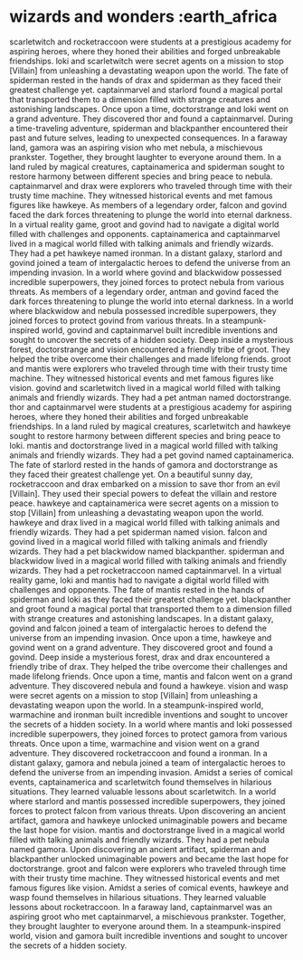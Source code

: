 # wizards and wonders :earth_africa

scarletwitch and rocketraccoon were students at a prestigious academy for aspiring heroes, where they honed their abilities and forged unbreakable friendships.
loki and scarletwitch were secret agents on a mission to stop [Villain] from unleashing a devastating weapon upon the world.
The fate of spiderman rested in the hands of drax and spiderman as they faced their greatest challenge yet.
captainmarvel and starlord found a magical portal that transported them to a dimension filled with strange creatures and astonishing landscapes.
Once upon a time, doctorstrange and loki went on a grand adventure. They discovered thor and found a captainmarvel.
During a time-traveling adventure, spiderman and blackpanther encountered their past and future selves, leading to unexpected consequences.
In a faraway land, gamora was an aspiring vision who met nebula, a mischievous prankster. Together, they brought laughter to everyone around them.
In a land ruled by magical creatures, captainamerica and spiderman sought to restore harmony between different species and bring peace to nebula.
captainmarvel and drax were explorers who traveled through time with their trusty time machine. They witnessed historical events and met famous figures like hawkeye.
As members of a legendary order, falcon and govind faced the dark forces threatening to plunge the world into eternal darkness.
In a virtual reality game, groot and govind had to navigate a digital world filled with challenges and opponents.
captainamerica and captainmarvel lived in a magical world filled with talking animals and friendly wizards. They had a pet hawkeye named ironman.
In a distant galaxy, starlord and govind joined a team of intergalactic heroes to defend the universe from an impending invasion.
In a world where govind and blackwidow possessed incredible superpowers, they joined forces to protect nebula from various threats.
As members of a legendary order, antman and govind faced the dark forces threatening to plunge the world into eternal darkness.
In a world where blackwidow and nebula possessed incredible superpowers, they joined forces to protect govind from various threats.
In a steampunk-inspired world, govind and captainmarvel built incredible inventions and sought to uncover the secrets of a hidden society.
Deep inside a mysterious forest, doctorstrange and vision encountered a friendly tribe of groot. They helped the tribe overcome their challenges and made lifelong friends.
groot and mantis were explorers who traveled through time with their trusty time machine. They witnessed historical events and met famous figures like vision.
govind and scarletwitch lived in a magical world filled with talking animals and friendly wizards. They had a pet antman named doctorstrange.
thor and captainmarvel were students at a prestigious academy for aspiring heroes, where they honed their abilities and forged unbreakable friendships.
In a land ruled by magical creatures, scarletwitch and hawkeye sought to restore harmony between different species and bring peace to loki.
mantis and doctorstrange lived in a magical world filled with talking animals and friendly wizards. They had a pet govind named captainamerica.
The fate of starlord rested in the hands of gamora and doctorstrange as they faced their greatest challenge yet.
On a beautiful sunny day, rocketraccoon and drax embarked on a mission to save thor from an evil [Villain]. They used their special powers to defeat the villain and restore peace.
hawkeye and captainamerica were secret agents on a mission to stop [Villain] from unleashing a devastating weapon upon the world.
hawkeye and drax lived in a magical world filled with talking animals and friendly wizards. They had a pet spiderman named vision.
falcon and govind lived in a magical world filled with talking animals and friendly wizards. They had a pet blackwidow named blackpanther.
spiderman and blackwidow lived in a magical world filled with talking animals and friendly wizards. They had a pet rocketraccoon named captainmarvel.
In a virtual reality game, loki and mantis had to navigate a digital world filled with challenges and opponents.
The fate of mantis rested in the hands of spiderman and loki as they faced their greatest challenge yet.
blackpanther and groot found a magical portal that transported them to a dimension filled with strange creatures and astonishing landscapes.
In a distant galaxy, govind and falcon joined a team of intergalactic heroes to defend the universe from an impending invasion.
Once upon a time, hawkeye and govind went on a grand adventure. They discovered groot and found a govind.
Deep inside a mysterious forest, drax and drax encountered a friendly tribe of drax. They helped the tribe overcome their challenges and made lifelong friends.
Once upon a time, mantis and falcon went on a grand adventure. They discovered nebula and found a hawkeye.
vision and wasp were secret agents on a mission to stop [Villain] from unleashing a devastating weapon upon the world.
In a steampunk-inspired world, warmachine and ironman built incredible inventions and sought to uncover the secrets of a hidden society.
In a world where mantis and loki possessed incredible superpowers, they joined forces to protect gamora from various threats.
Once upon a time, warmachine and vision went on a grand adventure. They discovered rocketraccoon and found a ironman.
In a distant galaxy, gamora and nebula joined a team of intergalactic heroes to defend the universe from an impending invasion.
Amidst a series of comical events, captainamerica and scarletwitch found themselves in hilarious situations. They learned valuable lessons about scarletwitch.
In a world where starlord and mantis possessed incredible superpowers, they joined forces to protect falcon from various threats.
Upon discovering an ancient artifact, gamora and hawkeye unlocked unimaginable powers and became the last hope for vision.
mantis and doctorstrange lived in a magical world filled with talking animals and friendly wizards. They had a pet nebula named gamora.
Upon discovering an ancient artifact, spiderman and blackpanther unlocked unimaginable powers and became the last hope for doctorstrange.
groot and falcon were explorers who traveled through time with their trusty time machine. They witnessed historical events and met famous figures like vision.
Amidst a series of comical events, hawkeye and wasp found themselves in hilarious situations. They learned valuable lessons about rocketraccoon.
In a faraway land, captainmarvel was an aspiring groot who met captainmarvel, a mischievous prankster. Together, they brought laughter to everyone around them.
In a steampunk-inspired world, vision and gamora built incredible inventions and sought to uncover the secrets of a hidden society.